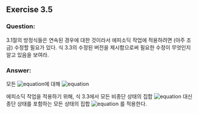 ## Exercise 3.5

### Question:

3.1절의 방정식들은 연속된 경우에 대한 것이라서 에피소딕 작업에 적용하려면 (아주 조금) 수정할 필요가 있다. 식 3.3의 수정된 버전을 제시함으로써 필요한 수정이 무엇인지 알고 있음을 보여라.

### Answer:

모든 ![equation](https://latex.codecogs.com/svg.latex?s&space;\in&space;\mathcal{S}^+,&space;a&space;\in&space;\mathcal{A}(s))에 대해 ![equation](https://latex.codecogs.com/svg.latex?\sum_{s'&space;\in&space;\mathcal{S}^+}&space;\sum_{r&space;\in&space;\mathcal{R}}p(s',&space;r&space;|&space;s,&space;a)&space;=&space;1)

에피소딕 작업을 적용하기 위해, 식 3.3에서 모든 비종단 상태의 집합 ![equation](https://latex.codecogs.com/svg.latex?\mathcal{S}) 대신 종단 상태를 포함하는 모든 상태의 집합 ![equation](https://latex.codecogs.com/svg.latex?\mathcal{S}^+) 를 적용한다.